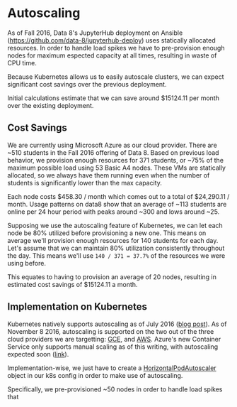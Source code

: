 # Autoscaling

As of Fall 2016, Data 8's JupyterHub deployment on Ansible
(https://github.com/data-8/jupyterhub-deploy) uses statically allocated
resources. In order to handle load spikes we have to pre-provision
enough nodes for maximum espected capacity at all times, resulting in
waste of CPU time.

Because Kubernetes allows us to easily autoscale clusters, we can expect
significant cost savings over the previous deployment.

Initial calculations estimate that we can save around $15124.11 per month over
the existing deployment.

## Cost Savings

We are currently using Microsoft Azure as our cloud provider. There are ~510
students in the Fall 2016 offering of Data 8. Based on previous load behavior,
we provision enough resources for 371 students, or ~75% of the maximum possible
load using 53 Basic A4 nodes. These VMs are statically allocated, so we always
have them running even when the number of students is significantly lower than
the max capacity.

Each node costs $458.30 / month which comes out to a total of $24,290.11 /
month. Usage patterns on data8 show that an average of ~113 students are online
per 24 hour period with peaks around ~300 and lows around ~25.

Supposing we use the autoscaling feature of Kubernetes, we can let each node be
80% utilized before provisioning a new one. This means on average we'll
provision enough resources for 140 students for each day. Let's assume that we
can maintain 80% utilization consistently throughout the day. This means we'll
use `140 / 371 = 37.7%` of the resources we were using before.

This equates to having to provision an average of 20 nodes, resulting in
estimated cost savings of $15124.11 a month.

## Implementation on Kubernetes

Kubernetes natively supports autoscaling as of July 2016
([blog post][autoscaling]). As of November 8 2016, autoscaling is supported on
the two out of the three cloud providers we are targetting: [GCE][], and
[AWS][]. Azure's new Container Service only supports manual scaling as of this
writing, with autoscaling expected soon ([link][ACS]).

[autoscaling]: http://blog.kubernetes.io/2016/07/autoscaling-in-kubernetes.html
[GCE]: http://blog.kubernetes.io/2016/07/autoscaling-in-kubernetes.html
[AWS]: https://aws.amazon.com/about-aws/whats-new/2016/05/amazon-ec2-container-service-supports-automatic-service-scaling/
[ACS]: https://azure.microsoft.com/en-us/documentation/articles/container-service-scale/

Implementation-wise, we just have to create a [HorizontalPodAutoscaler][]
object in our k8s config in order to make use of autoscaling.

[HorizontalPodAutoscaler]: http://kubernetes.io/docs/api-reference/autoscaling/v1/definitions/#_v1_horizontalpodautoscaler

Specifically, we pre-provisioned ~50 nodes in order to
handle load spikes that
